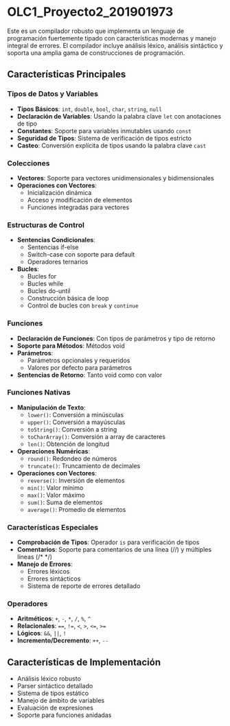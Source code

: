 # OLC1_Proyecto2_201901973


Este es un compilador robusto que implementa un lenguaje de programación fuertemente tipado con características modernas y manejo integral de errores. El compilador incluye análisis léxico, análisis sintáctico y soporta una amplia gama de construcciones de programación.

## Características Principales

### Tipos de Datos y Variables
- **Tipos Básicos**: `int`, `double`, `bool`, `char`, `string`, `null`
- **Declaración de Variables**: Usando la palabra clave `let` con anotaciones de tipo
- **Constantes**: Soporte para variables inmutables usando `const`
- **Seguridad de Tipos**: Sistema de verificación de tipos estricto
- **Casteo**: Conversión explícita de tipos usando la palabra clave `cast`

### Colecciones
- **Vectores**: Soporte para vectores unidimensionales y bidimensionales
- **Operaciones con Vectores**: 
  - Inicialización dinámica
  - Acceso y modificación de elementos
  - Funciones integradas para vectores

### Estructuras de Control
- **Sentencias Condicionales**:
  - Sentencias if-else
  - Switch-case con soporte para default
  - Operadores ternarios
- **Bucles**:
  - Bucles for
  - Bucles while
  - Bucles do-until
  - Construcción básica de loop
  - Control de bucles con `break` y `continue`

### Funciones
- **Declaración de Funciones**: Con tipos de parámetros y tipo de retorno
- **Soporte para Métodos**: Métodos void
- **Parámetros**: 
  - Parámetros opcionales y requeridos
  - Valores por defecto para parámetros
- **Sentencias de Retorno**: Tanto void como con valor

### Funciones Nativas
- **Manipulación de Texto**:
  - `lower()`: Conversión a minúsculas
  - `upper()`: Conversión a mayúsculas
  - `toString()`: Conversión a string
  - `toCharArray()`: Conversión a array de caracteres
  - `len()`: Obtención de longitud
- **Operaciones Numéricas**:
  - `round()`: Redondeo de números
  - `truncate()`: Truncamiento de decimales
- **Operaciones con Vectores**:
  - `reverse()`: Inversión de elementos
  - `min()`: Valor mínimo
  - `max()`: Valor máximo
  - `sum()`: Suma de elementos
  - `average()`: Promedio de elementos

### Características Especiales
- **Comprobación de Tipos**: Operador `is` para verificación de tipos
- **Comentarios**: Soporte para comentarios de una línea (//) y múltiples líneas (/* */)
- **Manejo de Errores**: 
  - Errores léxicos
  - Errores sintácticos
  - Sistema de reporte de errores detallado

### Operadores
- **Aritméticos**: `+`, `-`, `*`, `/`, `%`, `^`
- **Relacionales**: `==`, `!=`, `<`, `>`, `<=`, `>=`
- **Lógicos**: `&&`, `||`, `!`
- **Incremento/Decremento**: `++`, `--`

## Características de Implementación
- Análisis léxico robusto
- Parser sintáctico detallado
- Sistema de tipos estático
- Manejo de ámbito de variables
- Evaluación de expresiones
- Soporte para funciones anidadas